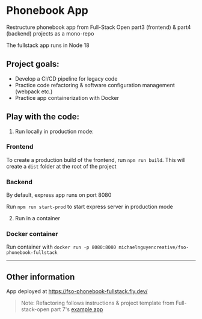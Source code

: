 # Phonebook App
Restructure phonebook app from Full-Stack Open part3 (frontend) & part4 (backend) projects as a mono-repo

The fullstack app runs in Node 18

## Project goals:
- Develop a CI/CD pipeline for legacy code
- Practice code refactoring & software configuration management (webpack etc.)
- Practice app containerization with Docker

## Play with the code:

1. Run locally in production mode:

### Frontend
To create a production build of the frontend, run `npm run build`. This will create a `dist` folder at the root of the project

### Backend
By default, express app runs on port 8080

Run `npm run start-prod` to start express server in production mode

2. Run in a container

### Docker container
Run container with `docker run -p 8080:8080 michaelnguyencreative/fso-phonebook-fullstack`

---
## Other information
App deployed at https://fso-phonebook-fullstack.fly.dev/

> Note: Refactoring follows instructions & project template from Full-stack-open part 7's [example app](https://github.com/fullstack-hy2020/create-app)
